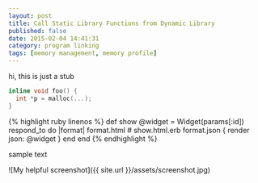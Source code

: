 ```yaml
---
layout: post
title: Call Static Library Functions from Dynamic Library
published: false
date: 2015-02-04 14:41:31
category: program linking
tags: [memory management, memory profile]
---
```


hi, this is just a stub

```c++
inline void foo() {
  int *p = malloc(...);
}
```
{% highlight ruby linenos %}
def show
  @widget = Widget(params[:id])
  respond_to do |format|
    format.html # show.html.erb
    format.json { render json: @widget }
  end
end
{% endhighlight %}

sample text

![My helpful screenshot]({{ site.url }}/assets/screenshot.jpg)


